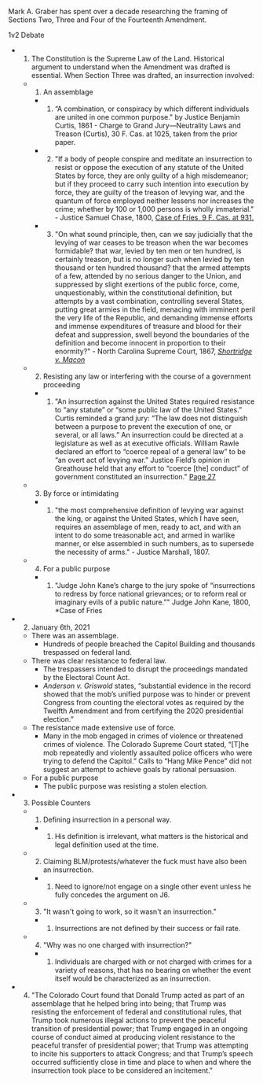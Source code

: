 Mark A. Graber has spent over a decade researching the framing of Sections Two, Three and Four of the Fourteenth Amendment.

1v2 Debate

- 1. The Constitution is the Supreme Law of the Land. Historical argument to understand when the Amendment was drafted is essential. When Section Three was drafted, an insurrection involved:
  - 1. An assemblage
    - 1. “A combination, or conspiracy by which different individuals are united in one common purpose." by Justice Benjamin Curtis, 1861 - Charge to Grand Jury—Neutrality Laws and Treason (Curtis), 30 F. Cas. at 1025, taken from the prior paper.
    - 2. "If a body of people conspire and meditate an insurrection to resist or oppose the execution of any statute of the United States by force, they are only guilty of a high misdemeanor; but if they proceed to carry such intention into execution by force, they are guilty of the treason of levying war, and the quantum of force employed neither lessens nor increases the crime; whether by 100 or 1,000 persons is wholly immaterial." - Justice Samuel Chase, 1800, [Case of Fries, 9 F. Cas. at 931.](https://law.resource.org/pub/us/case/reporter/F.Cas/0009.f.cas/0009.f.cas.0924.pdf)
    - 3. "On what sound principle, then, can we say judicially that the levying of war ceases to be treason when the war becomes formidable? that war, levied by ten men or ten hundred, is certainly treason, but is no longer such when levied by ten thousand or ten hundred thousand? that the armed attempts of a few, attended by no serious danger to the Union, and suppressed by slight exertions of the public force, come, unquestionably, within the constitutional definition, but attempts by a vast combination, controlling several States, putting great armies in the field, menacing with imminent peril the very life of the Republic, and demanding immense efforts and immense expenditures of treasure and blood for their defeat and suppression, swell beyond the boundaries of the definition and become innocent in proportion to their enormity?" - North Carolina Supreme Court, 1867, *[Shortridge v. Macon](https://casetext.com/case/shortridge-v-macon)*
  - 2. Resisting any law or interfering with the course of a government proceeding
    - 1. "An insurrection against the United States required resistance to “any statute” or “some public law of the United States.” Curtis reminded a grand jury: “The law does not distinguish between a purpose to prevent the execution of one, or several, or all laws.” An insurrection could be directed at a legislature as well as at executive officials. William Rawle declared an effort to “coerce repeal of a general law” to be “an overt act of levying war.” Justice Field’s opinion in Greathouse held that any effort to “coerce \[the] conduct” of government constituted an insurrection." [Page 27](https://www.supremecourt.gov/DocketPDF/23/23-719/299332/20240205123315992_GRABER%20AMICUS%20BRIEF%20cover%20amended.pdf)
  - 3. By force or intimidating
    - 1. "the most comprehensive definition of levying war against the king, or against the United States, which I have seen, requires an assemblage of men, ready to act, and with an intent to do some treasonable act, and armed in warlike manner, or else assembled in such numbers, as to supersede the necessity of arms." - Justice Marshall, 1807.
  - 4. For a public purpose
    - 1. "Judge John Kane’s charge to the jury spoke of “insurrections to redress by force national grievances; or to reform real or imaginary evils of a public nature.”" Judge John Kane, 1800, *Case of Fries
- 2. January 6th, 2021
  - There was an assemblage.
    - Hundreds of people breached the Capitol Building and thousands trespassed on federal land.
  - There was clear resistance to federal law.
    - The trespassers intended to disrupt the proceedings mandated by the Electoral Count Act.
    - *Anderson v. Griswold* states, “substantial evidence in the record showed that the mob’s unified purpose was to hinder or prevent Congress from counting the electoral votes as required by the Twelfth Amendment and from certifying the 2020 presidential election.”
  - The resistance made extensive use of force.
    - Many in the mob engaged in crimes of violence or threatened crimes of violence. The Colorado Supreme Court stated, “\[T]he mob repeatedly and violently assaulted police officers who were trying to defend the Capitol.” Calls to “Hang Mike Pence” did not suggest an attempt to achieve goals by rational persuasion.
  - For a public purpose
    - The public purpose was resisting a stolen election.
- 3. Possible Counters
  - 1. Defining insurrection in a personal way.
    - 1. His definition is irrelevant, what matters is the historical and legal definition used at the time.
  - 2. Claiming BLM/protests/whatever the fuck must have also been an insurrection.
    - 1. Need to ignore/not engage on a single other event unless he fully concedes the argument on J6.
  - 3. "It wasn't going to work, so it wasn't an insurrection."
    - 1. Insurrections are not defined by their success or fail rate.
  - 4. "Why was no one charged with insurrection?"
    - 1. Individuals are charged with or not charged with crimes for a variety of reasons, that has no bearing on whether the event itself would be characterized as an insurrection.
- 4. "The Colorado Court found that Donald Trump acted as part of an assemblage that he helped bring into being; that Trump was resisting the enforcement of federal and constitutional rules, that Trump took numerous illegal actions to prevent the peaceful transition of presidential power; that Trump engaged in an ongoing course of conduct aimed at producing violent resistance to the peaceful transfer of presidential power; that Trump was attempting to incite his supporters to attack Congress; and that Trump’s speech occurred sufficiently close in time and place to when and where the insurrection took place to be considered an incitement."
#